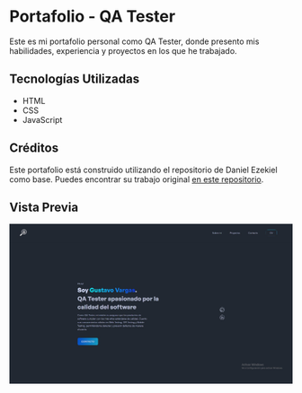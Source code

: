 # Portafolio - QA Tester

Este es mi portafolio personal como QA Tester, donde presento mis habilidades, experiencia y proyectos en los que he trabajado.

## Tecnologías Utilizadas

- HTML
- CSS
- JavaScript


## Créditos

Este portafolio está construido utilizando el repositorio de Daniel Ezekiel como base. Puedes encontrar su trabajo original [en este repositorio](https://github.com/Daniel-Ezekiel/Portfolio-Website).

## Vista Previa

![Vista Previa del Portafolio](/img/preview.jpeg)